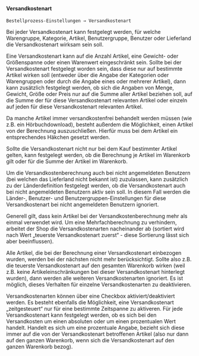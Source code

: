 #### Versandkostenart

    Bestellprozess-Einstellungen → Versandkostenart

Bei jeder Versandkostenart kann festgelegt werden, für welche Warengruppe, Kategorie, Artikel, Benutzergruppe, Benutzer oder Lieferland die Versandkostenart wirksam sein soll. 

Eine Versandkostenart kann auf die Anzahl Artikel, eine Gewicht- oder Größenspanne oder einen Warenwert eingeschränkt sein. Sollte bei der Versandkostenart festgelegt worden sein, dass diese nur auf bestimmte Artikel wirken soll (entweder über die Angabe der Kategorien oder Warengruppen oder durch die Angabe eines oder mehrerer Artikel), dann kann zusätzlich festgelegt werden, ob sich die Angaben von Menge, Gewicht, Größe oder Preis nur auf die Summe aller Artikel beziehen soll, auf die Summe der für diese Versandkostenart relevanten Artikel oder einzeln auf jeden für diese Versandkostenart relevanten Artikel.

Da manche Artikel immer versandkostenfrei behandelt werden müssen (wie z.B. ein Hörbuchdownload), besteht außerdem die Möglichkeit, einen Artikel von der Berechnung auszuschließen. Hierfür muss bei dem Artikel ein entsprechendes Häkchen gesetzt werden.

Sollte die Versandkostenart nicht nur bei dem Kauf bestimmter Artikel gelten, kann festgelegt werden, ob die Berechnung je Artikel im Warenkorb gilt oder für die Summe der Artikel im Warenkorb.

Um die Versandkostenberechnung auch bei nicht angemeldeten Benutzern (bei welchen das Lieferland nicht bekannt ist) zuzulassen, kann zusätzlich zu der Länderdefinition festgelegt werden, ob die Versandkostenart auch bei nicht angemeldeten Benutzern aktiv sein soll. In diesem Fall werden die Länder-, Benutzer- und Benutzergruppen-Einstellungen für diese Versandkostenart bei nicht angemeldeten Benutzern ignoriert.

Generell gilt, dass kein Artikel bei der Versandkostenberechnung mehr als einmal verwendet wird. Um eine Mehrfachberechnung zu verhindern, arbeitet der Shop die Versandkostenarten nacheinander ab (sortiert wird nach Wert „teuerste Versandkostenart zuerst“ - diese Sortierung lässt sich aber beeinflussen).

Alle Artikel, die bei der Berechnung einer Versandkostenart einbezogen wurden, werden bei der nächsten nicht mehr berücksichtigt. Sollte also z.B. die teuerste Versandkostenart auf den gesamten Warenkorb wirken (weil z.B. keine Artikeleinschränkungen bei dieser Versandkostenart hinterlegt wurden), dann werden alle weiteren Versandkostenarten ignoriert. Es ist möglich, dieses Verhalten für einzelne Versandkostenarten zu deaktivieren.

Versandkostenarten können über eine Checkbox aktiviert/deaktiviert werden. Es besteht ebenfalls die Möglichkeit, eine Versandkostenart „zeitgesteuert“ nur für eine bestimmte Zeitspanne zu aktiveren. Für jede Versandkostenart kann festgelegt werden, ob es sich bei den Versandkosten um einen absoluten oder um einen prozentualen Wert handelt. Handelt es sich um eine prozentuale Angabe, bezieht sich diese immer auf die von der Versandkostenart betroffenen Artikel (also nur dann auf den ganzen Warenkorb, wenn sich die Versandkostenart auf den ganzen Warenkorb bezog).